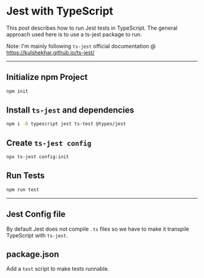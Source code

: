 # Jest with TypeScript

This post describes how to run Jest tests in TypeScript. The general approach used here is to use a ts-jest package to run. 

Note: I'm mainly following `ts-jest` official documentation @ https://kulshekhar.github.io/ts-jest/

---

## Initialize npm Project

```bash
npm init
```

## Install `ts-jest` and dependencies

```bash
npm i -D typescript jest ts-test @types/jest
```

## Create `ts-jest config` 

```bash
npx ts-jest config:init
```

## Run Tests

```bash
npm run test
```

---

## Jest Config file 
By default Jest does not compile `.ts` files so we have to make it transpile TypeScript with `ts-jest`. 

## package.json 
Add a `test` script to make tests runnable. 